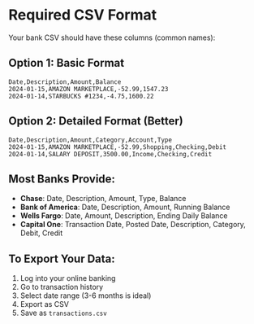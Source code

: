 # Required CSV Format

Your bank CSV should have these columns (common names):

## Option 1: Basic Format
```
Date,Description,Amount,Balance
2024-01-15,AMAZON MARKETPLACE,-52.99,1547.23
2024-01-14,STARBUCKS #1234,-4.75,1600.22
```

## Option 2: Detailed Format (Better)
```
Date,Description,Amount,Category,Account,Type
2024-01-15,AMAZON MARKETPLACE,-52.99,Shopping,Checking,Debit
2024-01-14,SALARY DEPOSIT,3500.00,Income,Checking,Credit
```

## Most Banks Provide:
- **Chase**: Date, Description, Amount, Type, Balance
- **Bank of America**: Date, Description, Amount, Running Balance
- **Wells Fargo**: Date, Amount, Description, Ending Daily Balance
- **Capital One**: Transaction Date, Posted Date, Description, Category, Debit, Credit

## To Export Your Data:
1. Log into your online banking
2. Go to transaction history
3. Select date range (3-6 months is ideal)
4. Export as CSV
5. Save as `transactions.csv`